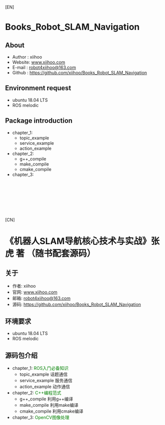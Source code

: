 [EN]

# Books_Robot_SLAM_Navigation
## About
* Author :  xiihoo
* Website:  www.xiihoo.com
* E-mail :  robot4xiihoo@163.com
* Github :  https://github.com/xiihoo/Books_Robot_SLAM_Navigation
## Environment request
* ubuntu 18.04 LTS
* ROS melodic
## Package introduction
* chapter_1:
  + topic_example
  + service_example
  + action_example
* chapter_2:
  + g++_compile
  + make_compile
  + cmake_compile
* chapter_3:

<br/></br>
<br/></br>
<br/></br>

[CN]

# 《机器人SLAM导航核心技术与实战》张虎 著 （随书配套源码）
## 关于
* 作者:  xiihoo
* 官网:  www.xiihoo.com
* 邮箱:  robot4xiihoo@163.com
* 源码:  https://github.com/xiihoo/Books_Robot_SLAM_Navigation
## 环境要求
* ubuntu 18.04 LTS
* ROS melodic
## 源码包介绍
* chapter_1: <font color=green>ROS入门必备知识</font>
  + topic_example 话题通信
  + service_example 服务通信
  + action_example 动作通信
* chapter_2: <font color=green>C++编程范式</font>
  + g++_compile 利用g++编译
  + make_compile 利用make编译
  + cmake_compile 利用cmake编译
* chapter_3: <font color=green>OpenCV图像处理</font>